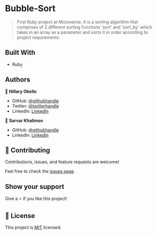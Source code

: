 # Bubble-Sort
> First Ruby project at Microverse. It is a sorting algorithm that comprises of 2 different sorting functions 'sort' and 'sort_by' which takes in an array as a parameter and sorts it in order according to project requirements.

## Built With

- Ruby

## Authors

👤 **Hillary Okello**

- GitHub: [@githubhandle](https://github.com/HillaryOkello)
- Twitter: [@twitterhandle](https://twitter.com/Kellyhillary4)
- LinkedIn: [LinkedIn](https://www.linkedin.com/in/hillary-okello-b173101a4/)

👤 **Sarvar Khalimov**

- GitHub: [@githubhandle](https://github.com/SarvarKh)
- LinkedIn: [LinkedIn](https://www.linkedin.com/in/sarvar-khalimov-208797143/)

## 🤝 Contributing

Contributions, issues, and feature requests are welcome!

Feel free to check the [issues page](https://github.com/HillaryOkello/Bubble-Sort/issues).

## Show your support

Give a ⭐️ if you like this project!

## 📝 License

This project is [MIT](lic.url) licensed.
